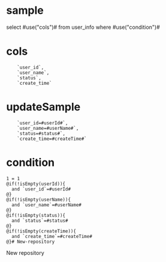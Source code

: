 sample
===

select #use("cols")# from user_info where #use("condition")#

cols
===
        `user_id`,
        `user_name`,
        `status`,
        `create_time`

updateSample
===
        `user_id=#userId#`,
        `user_name=#userName#`,
        `status=#status#`,
        `create_time=#createTime#`

condition
===
    1 = 1
    @if(!isEmpty(userId)){
      and `user_id`=#userId#
    @}
    @if(!isEmpty(userName)){
      and `user_name`=#userName#
    @}
    @if(!isEmpty(status)){
      and `status`=#status#
    @}
    @if(!isEmpty(createTime)){
      and `create_time`=#createTime#
    @}# New-repository
New repository
